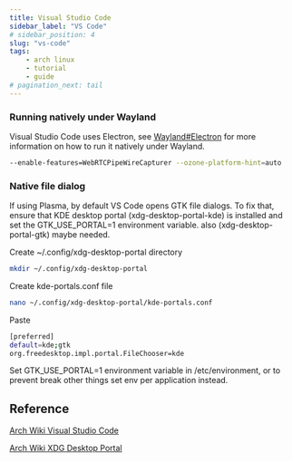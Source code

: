 ```yaml
---
title: Visual Studio Code
sidebar_label: "VS Code"
# sidebar_position: 4
slug: "vs-code"
tags:
    - arch linux
    - tutorial
    - guide
# pagination_next: tail
---
```


### Running natively under Wayland

Visual Studio Code uses Electron, see [Wayland#Electron](https://wiki.archlinux.org/title/Wayland#Electron) for more information on how to run it natively under Wayland.

```bash
--enable-features=WebRTCPipeWireCapturer --ozone-platform-hint=auto
```

### Native file dialog

If using Plasma, by default VS Code opens GTK file dialogs. To fix that, ensure that KDE desktop portal (xdg-desktop-portal-kde) is installed and set the GTK_USE_PORTAL=1 environment variable. also (xdg-desktop-portal-gtk) maybe needed.

Create ~/.config/xdg-desktop-portal directory
```bash
mkdir ~/.config/xdg-desktop-portal
```
Create kde-portals.conf file
```bash
nano ~/.config/xdg-desktop-portal/kde-portals.conf
```
Paste
```bash
[preferred]
default=kde;gtk
org.freedesktop.impl.portal.FileChooser=kde
```

Set GTK_USE_PORTAL=1 environment variable in /etc/environment, or to prevent break other things set env per application instead.

## Reference

[Arch Wiki Visual Studio Code](https://wiki.archlinux.org/title/Visual_Studio_Code)

[Arch Wiki XDG Desktop Portal](https://wiki.archlinux.org/title/XDG_Desktop_Portal)
